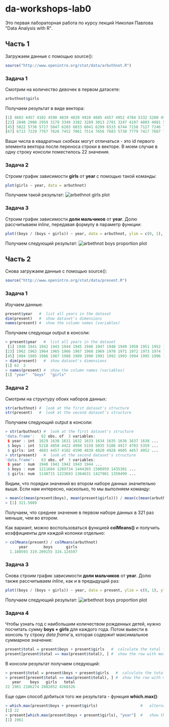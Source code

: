 # da-workshops-lab0
Это первая лабораторная работа по курсу лекций Николая Павлова "Data Analysis with R".

## Часть 1
Загружаем данные с помощью source():
```r
source("http://www.openintro.org/stat/data/arbuthnot.R")
```

### Задача 1
Смотрим на количество девочек в первом датасете:
```r
arbuthnot$girls
```
Получаем результат в виде вектора:
```r
[1] 4683 4457 4102 4590 4839 4820 4928 4605 4457 4952 4784 5332 5200 4910 4617 3997 3919 3395 3536 3181 2746 2722
[23] 2840 2908 2959 3179 3349 3382 3289 3013 2781 3247 4107 4803 4881 5681 4858 4319 5322 5560 5829 5719 6061 6120
[45] 5822 5738 5717 5847 6203 6033 6041 6299 6533 6744 7158 7127 7246 7119 7214 7101 7167 7302 7392 7316 7483 6647
[67] 6713 7229 7767 7626 7452 7061 7514 7656 7683 5738 7779 7417 7687 7623 7380 7288
```
Ваши числа в квадратных скобках могут отличаться - это id первого элемента вектора после переноса строки в векторе. В моем случае в одну строку консоли поместилось 22 значения.

### Задача 2
Строим график зависимости **girls** от **year** с помощью такой команды:
```r
plot(girls ~ year, data = arbuthnot)
```
Получаем такой результат:
![arbethnot girls plot][arb_girls_plot]

### Задача 3
Строим график зависимости **доли мальчиков** от **year**. Долю рассчитываем *inline*, передавая формулу в параметр функции:
```r
plot((boys / (boys + girls)) ~ year, data = arbuthnot, ylim = c(0, 1), ylab = "proportion of boys, arbuthnot")
```
Получаем следующий результат:
![arbethnot boys proportion plot][arb_boys_plot]

## Часть 2
Снова загружаем данные с помощью source():
```r
source("http://www.openintro.org/stat/data/present.R")
```
### Задача 1
Изучаем данные:
```r
present$year   #  list all years in the dataset
dim(present)   #  show dataset's dimensions
names(present) #  show the column names (variables)
```
Получаем следующи output в консоли:
```r
> present$year   #  list all years in the dataset
 [1] 1940 1941 1942 1943 1944 1945 1946 1947 1948 1949 1950 1951 1952 1953 1954 1955 1956 1957 1958 1959 1960 1961
[23] 1962 1963 1964 1965 1966 1967 1968 1969 1970 1971 1972 1973 1974 1975 1976 1977 1978 1979 1980 1981 1982 1983
[45] 1984 1985 1986 1987 1988 1989 1990 1991 1992 1993 1994 1995 1996 1997 1998 1999 2000 2001 2002
> dim(present)   #  show dataset's dimensions
[1] 63  3
> names(present) #  show the column names (variables)
[1] "year"  "boys"  "girls"
```
### Задача 2
Смотрим на структуру обоих наборов данных:
```r
str(arbuthnot) #  look at the first dataset's structure
str(present)   #  look at the second dataset's structure
```
Получаем следующий output в консоли:
```r
> str(arbuthnot) #  look at the first dataset's structure
'data.frame':	82 obs. of  3 variables:
 $ year : int  1629 1630 1631 1632 1633 1634 1635 1636 1637 1638 ...
 $ boys : int  5218 4858 4422 4994 5158 5035 5106 4917 4703 5359 ...
 $ girls: int  4683 4457 4102 4590 4839 4820 4928 4605 4457 4952 ...
> str(present)   #  look at the second dataset's structure
'data.frame':	63 obs. of  3 variables:
 $ year : num  1940 1941 1942 1943 1944 ...
 $ boys : num  1211684 1289734 1444365 1508959 1435301 ...
 $ girls: num  1148715 1223693 1364631 1427901 1359499 ...
```
Видим, что порядки значений во втором наборе данных значительно выше. Если нам интересно, насколько, то мы выполняем команду:
```r
> mean(c(mean(present$boys), mean(present$girls))) / mean(c(mean(arbuthnot$boys), mean(arbuthnot$girls)))
> [1] 321.5869
```
Получаем, что среднее значение в первом наборе данных в 321 раз меньше, чем во втором.

Как вариант, можно воспользоваться функцией **colMeans()** и получить коэффициенты для каждой колонки отдельно:
```r
> colMeans(present) / colMeans(arbuthnot)
      year       boys      girls 
  1.180593 319.209155 324.124597 
```


### Задача 3
Снова строим график зависимости **доли мальчиков** от **year**. Долю также рассчитываем *inline*, как и в предыдущий раз:
```r
plot((boys / (boys + girls)) ~ year, data = present, ylim = c(0, 1), ylab = "proportion of boys, arbuthnot")
```
Получаем следующий результат:
![arbethnot boys proportion plot][present_boys_plot]

### Задача 4
Чтобы узнать год с наибольшим количеством рожденных детей, нужно посчитать сумму **boys + girls** для каждого года. Потом вывести в консоль ту строку *data frame*'а, которая содержит максимальное суммарное значение:
```r
present$total = present$boys + present$girls   #  calculate the total for every year
present[present$total == max(present$total), ] #  show the row with most total births
```
В консоли результат получаем следующий:
```r
> present$total = present$boys + present$girls   #  calculate the total for every year
> present[present$total == max(present$total), ] #  show the row with most total births
   year    boys   girls   total
22 1961 2186274 2082052 4268326
```

Еще один способ добиться того же результата - функция **which.max()**:
```r
> which.max(present$boys + present$girls)                   #   alternative one-liner, shows row number only
[1] 22
> present[which.max(present$boys + present$girls), "year"]  #   show the year with most births
[1] 1961
```

[arb_girls_plot]: https://github.com/pagarisk/da-workshops-lab1/blob/master/arbuthnot_girls.png?raw=true
[arb_boys_plot]: https://github.com/pagarisk/da-workshops-lab1/blob/master/arbuthnot_boys_proportion.png?raw=true
[present_boys_plot]: https://github.com/pagarisk/da-workshops-lab1/blob/master/present_boys_proportion.png?raw=true
